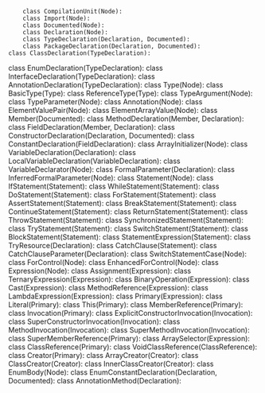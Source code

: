         class CompilationUnit(Node):
        class Import(Node):
        class Documented(Node):
        class Declaration(Node):
        class TypeDeclaration(Declaration, Documented):
        class PackageDeclaration(Declaration, Documented):
    class ClassDeclaration(TypeDeclaration):
class EnumDeclaration(TypeDeclaration):
class InterfaceDeclaration(TypeDeclaration):
class AnnotationDeclaration(TypeDeclaration):
        class Type(Node):
        class BasicType(Type):
    class ReferenceType(Type):
class TypeArgument(Node):
class TypeParameter(Node):
    class Annotation(Node):
class ElementValuePair(Node):
class ElementArrayValue(Node):
class Member(Documented):
    class MethodDeclaration(Member, Declaration):
    class FieldDeclaration(Member, Declaration):
    class ConstructorDeclaration(Declaration, Documented):
    class ConstantDeclaration(FieldDeclaration):
class ArrayInitializer(Node):
    class VariableDeclaration(Declaration):
    class LocalVariableDeclaration(VariableDeclaration):
    class VariableDeclarator(Node):
class FormalParameter(Declaration):
class InferredFormalParameter(Node):
class Statement(Node):
    class IfStatement(Statement):
    class WhileStatement(Statement):
    class DoStatement(Statement):
    class ForStatement(Statement):
class AssertStatement(Statement):
    class BreakStatement(Statement):
    class ContinueStatement(Statement):
    class ReturnStatement(Statement):
class ThrowStatement(Statement):
class SynchronizedStatement(Statement):
class TryStatement(Statement):
class SwitchStatement(Statement):
    class BlockStatement(Statement):
    class StatementExpression(Statement):
class TryResource(Declaration):
class CatchClause(Statement):
class CatchClauseParameter(Declaration):
class SwitchStatementCase(Node):
    class ForControl(Node):
class EnhancedForControl(Node):
    class Expression(Node):
class Assignment(Expression):
class TernaryExpression(Expression):
    class BinaryOperation(Expression):
class Cast(Expression):
class MethodReference(Expression):
class LambdaExpression(Expression):
class Primary(Expression):
    class Literal(Primary):
    class This(Primary):
    class MemberReference(Primary):
class Invocation(Primary):
class ExplicitConstructorInvocation(Invocation):
    class SuperConstructorInvocation(Invocation):
class MethodInvocation(Invocation):
class SuperMethodInvocation(Invocation):
class SuperMemberReference(Primary):
class ArraySelector(Expression):
class ClassReference(Primary):
class VoidClassReference(ClassReference):
    class Creator(Primary):
    class ArrayCreator(Creator):
    class ClassCreator(Creator):
class InnerClassCreator(Creator):
class EnumBody(Node):
class EnumConstantDeclaration(Declaration, Documented):
class AnnotationMethod(Declaration):
